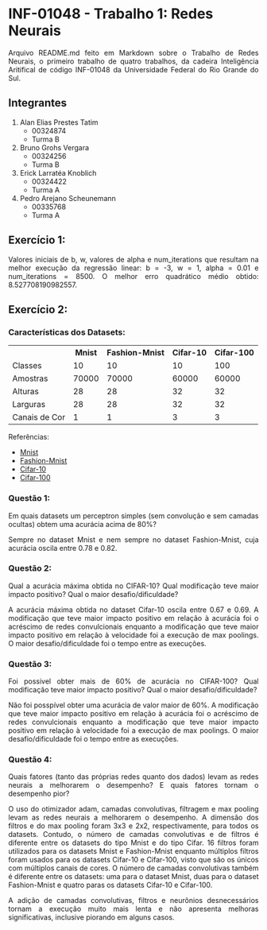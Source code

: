 # INF-01048 - Trabalho 1: Redes Neurais

<p align="justify">
  Arquivo README.md feito em Markdown sobre o Trabalho de Redes Neurais, o primeiro trabalho de quatro trabalhos, da cadeira Inteligência Aritifical de código INF-01048 da Universidade Federal do Rio Grande do Sul.
</p>

## Integrantes

<ol>
  <li>
    Alan Elias Prestes Tatim
    <ul>
      <li>
        00324874
      </li>
      <li>
        Turma B
      </li>
    </ul>
  </li>
  <li>
    Bruno Grohs Vergara
    <ul>
      <li>
        00324256
      </li>
      <li>
        Turma B
      </li>
    </ul>
  </li>
  <li>
    Erick Larratéa Knoblich
    <ul>
      <li>
        00324422
      </li>
      <li>
        Turma A
      </li>
    </ul>
  </li>
  <li>
    Pedro Arejano Scheunemann
    <ul>
      <li>
        00335768
      </li>
      <li>
        Turma A
      </li>
    </ul>
  </li>
</ol>

## Exercício 1:

<p align="justify">
Valores iniciais de b, w, valores de alpha e num_iterations que resultam na melhor execução da regressão linear:
b = -3, w = 1, alpha = 0.01 e num_iterations = 8500. O melhor erro quadrático médio obtido: 8.527708190982557.
</p>

## Exercício 2:

### Características dos Datasets:

<table>
  <tr>
    <td> &nbsp; </td>
    <th> Mnist </th>
    <th> Fashion-Mnist </th>
    <th> Cifar-10 </th>
    <th> Cifar-100 </th>
  </tr>
  <tr>
    <td> Classes </td>
    <td> 10 </td>
    <td> 10 </td>
    <td> 10 </td>
    <td> 100 </td>
  </tr>
  <tr>
    <td> Amostras </td>
    <td> 70000 </td>
    <td> 70000 </td>
    <td> 60000 </td>
    <td> 60000 </td>
  </tr>
  <tr>
    <td> Alturas </td>
    <td> 28 </td>
    <td> 28 </td>
    <td> 32 </td>
    <td> 32 </td>
  </tr>
  <tr>
    <td> Larguras </td>
    <td> 28 </td>
    <td> 28 </td>
    <td> 32 </td>
    <td> 32 </td>
  </tr>
  <tr>
    <td> Canais de Cor </td>
    <td> 1 </td>
    <td> 1 </td>
    <td> 3 </td>
    <td> 3 </td>
  </tr>
</table>

Referências:

<ul>
  <li>
    <a href="https://www.tensorflow.org/datasets/catalog/mnist?hl=pt-br" target="_blank"> Mnist </a>
  </li>
  <li>
    <a href="https://www.tensorflow.org/datasets/catalog/fashion_mnist?hl=pt-br" target="_blank"> Fashion-Mnist </a>
  </li>
  <li>
    <a href="https://www.tensorflow.org/datasets/catalog/cifar10?hl=pt-br" target="_blank"> Cifar-10 </a>
  </li>
  <li>
    <a href="https://www.tensorflow.org/datasets/catalog/cifar100?hl=pt-br" target="_blank"> Cifar-100 </a>
  </li>
</ul>

### Questão 1:

<p align="justify">
  Em quais datasets um perceptron simples (sem convolução e sem camadas ocultas) obtem uma
  acurácia acima de 80%?
</p>

<p align="justify">
  Sempre no dataset Mnist e nem sempre no dataset Fashion-Mnist, cuja acurácia oscila entre 0.78 e 0.82.
</p>

### Questão 2:

<p align="justify">
  Qual a acurácia máxima obtida no CIFAR-10? Qual modificação teve maior impacto positivo?
  Qual o maior desafio/dificuldade?
</p>

<p align="justify">
  A acurácia máxima obtida no dataset Cifar-10 oscila entre 0.67 e 0.69. A modificação que teve maior impacto positivo em relação à acurácia foi o acréscimo de redes convulcionais enquanto a modificação que     
  teve maior impacto positivo em relação à velocidade foi a execução de max poolings. O maior desafio/dificuldade foi o tempo entre as execuções.
</p>

### Questão 3:

<p align="justify">
  Foi possivel obter mais de 60% de acurácia no CIFAR-100? Qual modificação teve maior
  impacto positivo? Qual o maior desafio/dificuldade?
</p>

<p align="justify">
  Não foi posspível obter uma acurácia de valor maior de 60%. A modificação que teve maior impacto positivo em relação à acurácia foi o acréscimo de redes convulcionais enquanto a modificação que     
  teve maior impacto positivo em relação à velocidade foi a execução de max poolings. O maior desafio/dificuldade foi o tempo entre as execuções.
</p>

### Questão 4:

<p align="justify">
  Quais fatores (tanto das próprias redes quanto dos dados) levam as redes neurais a melhorarem o
  desempenho? E quais fatores tornam o desempenho pior?
</p>

<p align="justify">
  O uso do otimizador adam, camadas convolutivas, filtragem e max pooling levam as redes neurais a melhorarem o desempenho.
  A dimensão dos filtros e do max pooling foram 3x3 e 2x2, respectivamente, para todos os datasets.
  Contudo, o número de camadas convolutivas e de filtros é diferente entre os datasets do tipo Mnist e do tipo Cifar.
  16 filtros foram utilizados para os datasets Mnist e Fashion-Mnist enquanto múltiplos filtros foram usados para os datasets Cifar-10 e Cifar-100, visto que são os únicos com múltiplos canais de cores.
  O número de camadas convolutivas também é diferente entre os datasets: uma para o dataset Mnist, duas para o dataset Fashion-Mnist e quatro paras os datasets Cifar-10 e Cifar-100.
</p>

<p align="justify">
  A adição de camadas convolutivas, filtros e neurônios desnecessários tornam a execução muito mais lenta e não apresenta melhoras significativas, inclusive piorando em alguns casos.
</p>
